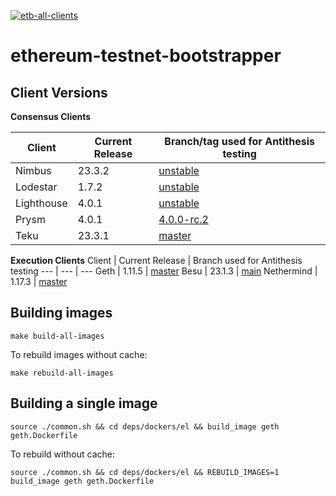 [![etb-all-clients](https://github.com/antithesishq/ethereum-testnet-bootstrapper/actions/workflows/etb-all-clients.yml/badge.svg)](https://github.com/antithesishq/ethereum-testnet-bootstrapper/actions/workflows/etb-all-clients.yml)

# ethereum-testnet-bootstrapper

## Client Versions

**Consensus Clients**

Client | Current Release | Branch/tag used for Antithesis testing
--- | --- | ---
Nimbus | 23.3.2 | [unstable](https://github.com/status-im/nimbus-eth2/tree/unstable)
Lodestar | 1.7.2 | [unstable](https://github.com/ChainSafe/lodestar/tree/unstable)
Lighthouse | 4.0.1 | [unstable](https://github.com/sigp/lighthouse/tree/unstable)
Prysm | 4.0.1 | [4.0.0-rc.2](https://github.com/prysmaticlabs/prysm/tree/v4.0.0-rc.2)
Teku | 23.3.1 | [master](https://github.com/ConsenSys/teku/tree/master)

**Execution Clients**
Client | Current Release | Branch used for Antithesis testing
--- | --- | ---
Geth | 1.11.5 | [master](https://github.com/ethereum/go-ethereum/tree/master)
Besu | 23.1.3 | [main](https://github.com/hyperledger/besu/tree/main)
Nethermind | 1.17.3 | [master](https://github.com/NethermindEth/nethermind/tree/master)

## Building images

`make build-all-images`

To rebuild images without cache:

`make rebuild-all-images`

## Building a single image

`source ./common.sh && cd deps/dockers/el && build_image geth geth.Dockerfile`

To rebuild without cache:

`source ./common.sh && cd deps/dockers/el && REBUILD_IMAGES=1 build_image geth geth.Dockerfile`
